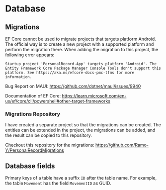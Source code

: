 # Database

## Migrations
EF Core cannot be used to migrate projects that targets platform Android. The official way is to create a new project with a supported platform and perform the migration there. When adding the migration to this project, the following error appears:
```
Startup project 'PersonalRecord.App' targets platform 'Android'. The Entity Framework Core Package Manager Console Tools don't support this platform. See https://aka.ms/efcore-docs-pmc-tfms for more information.
```

Bug Report on MAUI: https://github.com/dotnet/maui/issues/9940

Documentation of EF Core: https://learn.microsoft.com/en-us/ef/core/cli/powershell#other-target-frameworks

### Migrations Repository
I have created a separate project so that the migrations can be created. The entities can be extended in the project, the migrations can be added, and the result can be copied to this repository.

Checkout this repository for the migrations: https://github.com/Ramo-Y/PersonalRecordMigrations

## Database fields
Primary keys of a table have a suffix `ID` after the table name. For example, the table `Movement` has the field `MovementID` as GUID.
